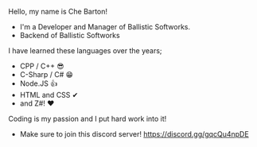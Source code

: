 Hello, my name is Che Barton!
- I'm a Developer and Manager of Ballistic Softworks.
- Backend of Ballistic Softworks

I have learned these languages over the years;
- CPP / C++ 😎
- C-Sharp / C# 😁
- Node.JS 👍
- HTML and CSS ✔
- and Z#! ❤

Coding is my passion and I put hard work into it!
- Make sure to join this discord server! https://discord.gg/gqcQu4npDE
